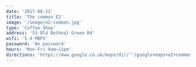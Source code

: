 ```yaml
---
date: '2017-08-23'
title: 'The common E2'
image: '/image/e2-common.jpg'
type: 'Coffee Shop'
address: '53 Old Bethnal Green Rd'
wifi: '5.4 MBPS'
password: 'No password'
hours: 'Mon-Fri 9am–11pm'
directions: 'https://www.google.co.uk/maps/dir/''/google+maps+e2+common/data=!4m5!4m4!1m0!1m2!1m1!1s0x48761cc492cb030d:0x6935be98eff1b71a?sa=X&ved=0ahUKEwi158jNtu3VAhXDJVAKHaVVCboQ9RcIfTAL'
---
```

